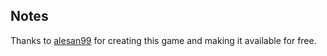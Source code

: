 ## Notes

Thanks to [alesan99](https://alesan99.itch.io/clockwind) for creating this game and making it available for free.


